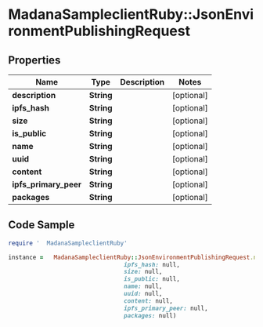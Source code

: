 #   MadanaSampleclientRuby::JsonEnvironmentPublishingRequest

## Properties

Name | Type | Description | Notes
------------ | ------------- | ------------- | -------------
**description** | **String** |  | [optional] 
**ipfs_hash** | **String** |  | [optional] 
**size** | **String** |  | [optional] 
**is_public** | **String** |  | [optional] 
**name** | **String** |  | [optional] 
**uuid** | **String** |  | [optional] 
**content** | **String** |  | [optional] 
**ipfs_primary_peer** | **String** |  | [optional] 
**packages** | **String** |  | [optional] 

## Code Sample

```ruby
require '  MadanaSampleclientRuby'

instance =   MadanaSampleclientRuby::JsonEnvironmentPublishingRequest.new(description: null,
                                 ipfs_hash: null,
                                 size: null,
                                 is_public: null,
                                 name: null,
                                 uuid: null,
                                 content: null,
                                 ipfs_primary_peer: null,
                                 packages: null)
```



